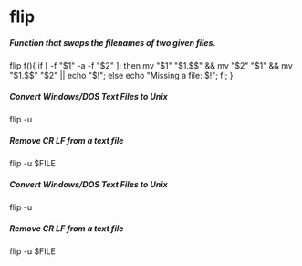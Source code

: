 # flip

##### Function that swaps the filenames of two given files.

   flip f(){ if [ -f "$1" -a -f "$2" ]; then mv "$1" "$1.$$" && mv "$2" "$1" && mv "$1.$$" "$2" || echo "$!"; else echo "Missing a file: $!"; fi; }

##### Convert Windows/DOS Text Files to Unix

   flip  -u <filenames>

##### Remove CR LF from a text file

   flip  -u $FILE

##### Convert Windows/DOS Text Files to Unix

   flip  -u <filenames>

##### Remove CR LF from a text file

   flip  -u $FILE
